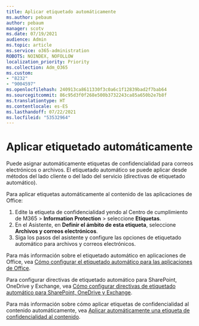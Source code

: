 ```yaml
---
title: Aplicar etiquetado automáticamente
ms.author: pebaum
author: pebaum
manager: scotv
ms.date: 07/19/2021
audience: Admin
ms.topic: article
ms.service: o365-administration
ROBOTS: NOINDEX, NOFOLLOW
localization_priority: Priority
ms.collection: Adm_O365
ms.custom:
- "8232"
- "9004597"
ms.openlocfilehash: 240913ca8611330f3c0a6c1f12839bad2f7bab64
ms.sourcegitcommit: 86c95d3f0f268e500b3732243ca85a650b2e7b8f
ms.translationtype: HT
ms.contentlocale: es-ES
ms.lasthandoff: 07/22/2021
ms.locfileid: "53532964"
---
```

# <a name="auto-apply-labeling"></a>Aplicar etiquetado automáticamente

Puede asignar automáticamente etiquetas de confidencialidad para correos electrónicos o archivos. El etiquetado automático se puede aplicar desde métodos del lado cliente o del lado del servicio (directivas de etiquetado automático).

Para aplicar etiquetas automáticamente al contenido de las aplicaciones de Office: 

1. Edite la etiqueta de confidencialidad yendo al Centro de cumplimiento de M365 > **Information Protection** > seleccione **Etiquetas**. 
1. En el Asistente, en **Definir el ámbito de esta etiqueta**, seleccione **Archivos y correos electrónicos**. 
1. Siga los pasos del asistente y configure las opciones de etiquetado automático para archivos y correos electrónicos. 

Para más información sobre el etiquetado automático en aplicaciones de Office, vea [Cómo configurar el etiquetado automático para las aplicaciones de Office](/microsoft-365/compliance/apply-sensitivity-label-automatically#how-to-configure-auto-labeling-for-office-apps).

Para configurar directivas de etiquetado automático para SharePoint, OneDrive y Exchange, vea [Cómo configurar directivas de etiquetado automático para SharePoint, OneDrive y Exchange](https://go.microsoft.com/fwlink/?linkid=2148841).

Para más información sobre cómo aplicar etiquetas de confidencialidad al contenido automáticamente, vea [Aplicar automáticamente una etiqueta de confidencialidad al contenido](/microsoft-365/compliance/apply-sensitivity-label-automatically).